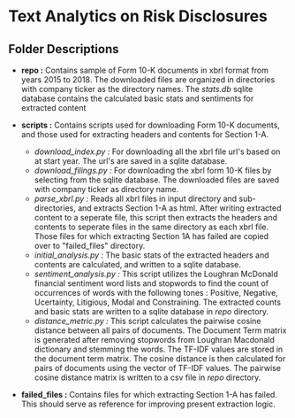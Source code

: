 # Text Analytics on Risk Disclosures

## Folder Descriptions

* **repo :** Contains sample of Form 10-K documents in xbrl format from years 2015 to 2018. The downloaded files are organized in directories with company ticker as the directory names. The _stats.db_ sqlite database contains the calculated basic stats and sentiments for extracted content

* **scripts :** Contains scripts used for downloading Form 10-K documents, and those used for extracting headers and contents for Section 1-A.
	* _download_index.py :_ For downloading all the xbrl file url's based on at start year. The url's are saved in a sqlite database.
	* _download_filings.py :_ For downloading the xbrl form 10-K files by selecting from the sqlite database. The downloaded files are saved with company ticker as directory name.
	* _parse_xbrl.py :_ Reads all xbrl files in input directory and sub-directories, and extracts Section 1-A as html. After writing extracted content to a seperate file, this script then extracts the headers and contents to seperate files in the same directory as each xbrl file. Those files for which extracting Section 1A has failed are copied over to "failed_files" directory.
	* _initial_analysis.py :_ The basic stats of the extracted headers and contents are calculated, and written to a sqlite database.
	* _sentiment_analysis.py :_ This script utilizes the Loughran McDonald financial sentiment word lists and stopwords to find the count of occurrences of words with the following tones : Positive, Negative, Ucertainty, Litigious, Modal and Constraining. The extracted counts and basic stats are written to a sqlite database in _repo_ directory.
	* _distance_metric.py :_ This script calculates the pairwise cosine distance between all pairs of documents. The Document Term matrix is generated after removing stopwords from Loughran Macdonald dictionary and stemming the words. The TF-IDF values are stored in the document term matrix. The cosine distance is then calculated for pairs of documents using the vector of TF-IDF values. The pairwise cosine distance matrix is written to a csv file in _repo_ directory.

* **failed_files :** Contains files for which extracting Section 1-A has failed. This should serve as reference for improving present extraction logic.
